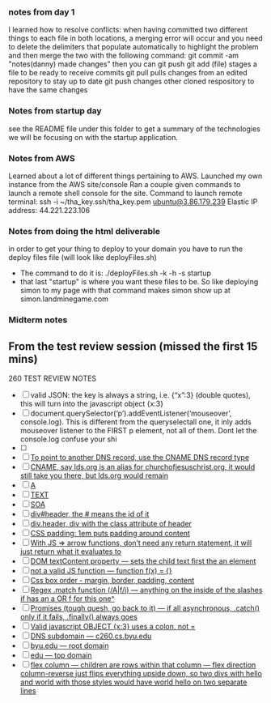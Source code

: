 ### notes from day 1

I learned how to resolve conflicts: when having committed two different things to each file in both locations, a merging error will occur and you need to delete the delimiters that populate automatically to highlight the problem and then merge the two with the following command:
    git commit -am "notes(danny) made changes"
    then you can git push
git add (file)
    stages a file to be ready to receive commits
git pull
    pulls changes from an edited repository to stay up to date
git push
    changes other cloned respository to have the same changes



### Notes from startup day
 see the README file under this folder to get a summary of the technologies we will be focusing on with the startup application. 
 


### Notes from AWS
Learned about a lot of different things pertaining to AWS. Launched my own instance from the AWS site/console 
Ran a couple given commands to launch a remote shell console for the site. 
Command to launch remote terminal: ssh -i ~/tha_key.ssh/tha_key.pem ubuntu@3.86.179.239
Elastic IP address: 44.221.223.106


### Notes from doing the html deliverable
in order to get your thing to deploy to your domain you have to run the deploy files file (will look like deployFiles.sh)
- The command to do it is: ./deployFiles.sh -k <yourpemkey> -h <yourdomain> -s startup
- that last "startup" is where you want these files to be. So like deploying simon to my page with that command makes simon show up at simon.landminegame.com

### Midterm notes

## From the test review session (missed the first 15 mins)
260 TEST REVIEW NOTES
- [ ] valid JSON: the key is always a string, i.e. {“x”:3} (double quotes), this will turn into the javascript object {x:3}
- [ ] document.querySelector(‘p’).addEventListener(‘mouseover’, console.log). This is different from the queryselectall one, it inly adds mouseover listener to the FIRST p element, not all of them. Dont let the console.log confuse your shi
- [ ] <a href=“link”>
- [ ] To point to another DNS record, use the CNAME DNS record type
- [ ] CNAME, say lds.org is an alias for churchofjesuschrist.org, it would still take you there, but lds.org would remain
- [ ] A
- [ ] TEXT
- [ ] SOA
- [ ] div#header, the # means the id of it
- [ ] div.header, div with the class attribute of header
- [ ] CSS padding: 1em puts padding around content
- [ ] With JS => arrow functions, don’t need any return statement, it will just return what it evaluates to
- [ ] DOM textContent property — sets the child text first the an element
- [ ] not a valid JS function — function f(x) = {}
- [ ] Css box order - margin, border, padding, content
- [ ] Regex .match function (/A|f/i) — anything on the inside of the slashes if has an a OR f for this one^
- [ ] Promises (tough quesh, go back to it) — if all asynchronous, .catch() only if it fails, .finally() always goes
- [ ] Valid javascript OBJECT {x:3} uses a colon, not =
- [ ] DNS subdomain — c260.cs.byu.edu
- [ ] byu.edu — root domain
- [ ] edu — top domain
- [ ] flex column — children are rows within that column — flex direction column-reverse just flips everything upside down, so two divs with hello and world with those styles would have world hello on two separate lines